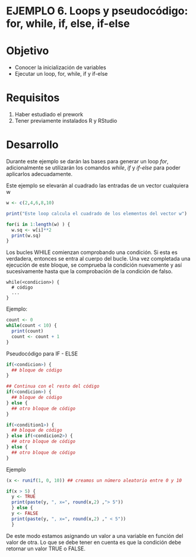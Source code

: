 # EJEMPLO 6. Loops y pseudocódigo: for, while, if, else, if-else

# Objetivo
- Conocer la inicialización de variables 
- Ejecutar un loop, for, while, if y if-else

# Requisitos
1. Haber estudiado el prework
2. Tener previamente instalados R y RStudio 

# Desarrollo
Durante este ejemplo se darán las bases para generar un loop _for_, adicionalmente se utilizarán los comandos _while_, _if_ y _if-else_ para poder aplicarlos adecuadamente.

Este ejemplo se elevarán al cuadrado las entradas de un vector cualquiera w

```R
w <- c(2,4,6,8,10)

print("Este loop calcula el cuadrado de los elementos del vector w")

for(i in 1:length(w) ) {
  w.sq <- w[i]**2
  print(w.sq)
}
```

Los bucles WHILE comienzan comprobando una condición. Si esta es verdadera, entonces se entra al cuerpo del bucle. Una vez completada una ejecución de este bloque, se comprueba la condición nuevamente y así sucesivamente hasta que la comprobación de la condición de falso.

```
while(<condicion>) {
  # código
  ...
}
```
Ejemplo:

```R
count <- 0
while(count < 10) {
  print(count)
  count <- count + 1
}
```

Pseudocódigo para IF - ELSE
```R
if(<condicion>) {
  ## bloque de código
}

## Continua con el resto del código
if(<condicion>) {
  ## bloque de código
} else {
  ## otro bloque de código
}

if(<condition1>) {
  ## bloque de código
} else if(<condicion2>) {
  ## otro bloque de código
} else {
  ## otro bloque de código
}
```
Ejemplo
```R
(x <- runif(1, 0, 10)) ## creamos un número aleatorio entre 0 y 10

if(x > 5) {
  y <- TRUE
  print(paste(y, ", x=", round(x,2) ,"> 5"))
  } else {
  y <- FALSE
  print(paste(y, ", x=", round(x,2) ," < 5"))
  }

```
De este modo estamos asignando un valor a una variable en función del valor de otra. Lo que se debe tener en cuenta es que la condición debe retornar un valor TRUE o FALSE.
